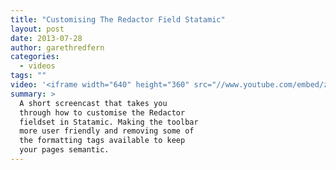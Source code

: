 ```yaml
---
title: "Customising The Redactor Field Statamic"
layout: post
date: 2013-07-28
author: garethredfern
categories:
  - videos
tags: ""
video: '<iframe width="640" height="360" src="//www.youtube.com/embed/zGwnCbpCSdk" frameborder="0" allowfullscreen></iframe>'
summary: >
  A short screencast that takes you
  through how to customise the Redactor
  fieldset in Statamic. Making the toolbar
  more user friendly and removing some of
  the formatting tags available to keep
  your pages semantic.
---
```

